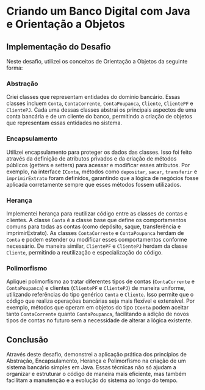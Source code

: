 # Criando um Banco Digital com Java e Orientação a Objetos

## Implementação do Desafio

Neste desafio, utilizei os conceitos de Orientação a Objetos da seguinte forma:

### Abstração
Criei classes que representam entidades do domínio bancário. Essas classes incluem `Conta`, `ContaCorrente`, `ContaPoupanca`, `Cliente`, `ClientePF` e `ClientePJ`. Cada uma dessas classes abstrai os principais aspectos de uma conta bancária e de um cliente do banco, permitindo a criação de objetos que representam essas entidades no sistema.

### Encapsulamento
Utilizei encapsulamento para proteger os dados das classes. Isso foi feito através da definição de atributos privados e da criação de métodos públicos (getters e setters) para acessar e modificar esses atributos. Por exemplo, na interface `IConta`, métodos como `depositar`, `sacar`, `transferir` e `imprimirExtrato` foram definidos, garantindo que a lógica de negócios fosse aplicada corretamente sempre que esses métodos fossem utilizados.

### Herança
Implementei herança para reutilizar código entre as classes de contas e clientes. A classe `Conta` é a classe base que define os comportamentos comuns para todas as contas (como depósito, saque, transferência e imprimirExtrato). As classes `ContaCorrente` e `ContaPoupanca` herdam de `Conta` e podem estender ou modificar esses comportamentos conforme necessário. De maneira similar, `ClientePF` e `ClientePJ` herdam da classe `Cliente`, permitindo a reutilização e especialização do código.

### Polimorfismo
Apliquei polimorfismo ao tratar diferentes tipos de contas (`ContaCorrente` e `ContaPoupanca`) e clientes (`ClientePF` e `ClientePJ`) de maneira uniforme, utilizando referências do tipo genérico `Conta` e `Cliente`. Isso permite que o código que realiza operações bancárias seja mais flexível e extensível. Por exemplo, métodos que operam em objetos do tipo `IConta` podem aceitar tanto `ContaCorrente` quanto `ContaPoupanca`, facilitando a adição de novos tipos de contas no futuro sem a necessidade de alterar a lógica existente.

## Conclusão
Através deste desafio, demonstrei a aplicação prática dos princípios de Abstração, Encapsulamento, Herança e Polimorfismo na criação de um sistema bancário simples em Java. Essas técnicas não só ajudam a organizar e estruturar o código de maneira mais eficiente, mas também facilitam a manutenção e a evolução do sistema ao longo do tempo.
```
